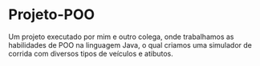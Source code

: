 # Projeto-POO
Um projeto executado por mim e outro colega, onde trabalhamos as habilidades de POO na linguagem Java, o qual criamos uma simulador de corrida com diversos tipos de veículos e atibutos.
